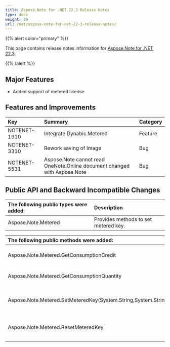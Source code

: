 ```yaml
---
title: Aspose.Note for .NET 22.3 Release Notes
type: docs
weight: 39
url: /net/aspose-note-for-net-22-3-release-notes/
---
```


{{% alert color="primary" %}} 

This page contains release notes information for [Aspose.Note for .NET 22.3](https://downloads.aspose.com/note/net/new-releases/aspose.note-for-.net-22.3/).

{{% /alert %}} 
## **Major Features**
- Added support of metered license

## **Features and Improvements**

|**Key**|**Summary**|**Category**|
| :- | :- | :- |
|NOTENET-1910|Integrate Dynabic.Metered|Feature|
|NOTENET-3310|Rework saving of Image|Bug|
|NOTENET-5531|Aspose.Note cannot read OneNote.Online document changed with Aspose.Note|Bug|

## **Public API and Backward Incompatible Changes**

|**The following public types were added:**|**Description**|
| :- | :- |
|Aspose.Note.Metered|Provides methods to set metered key.|


|**The following public methods were added:**|**Description**|
| :- | :- |
|Aspose.Note.Metered.GetConsumptionCredit|Gets consumption credit|
|Aspose.Note.Metered.GetConsumptionQuantity|Gets consumption file size|
|Aspose.Note.Metered.SetMeteredKey(System.String,System.String)|Sets metered public and private key|
|Aspose.Note.Metered.ResetMeteredKey|Removes previously setup license|


